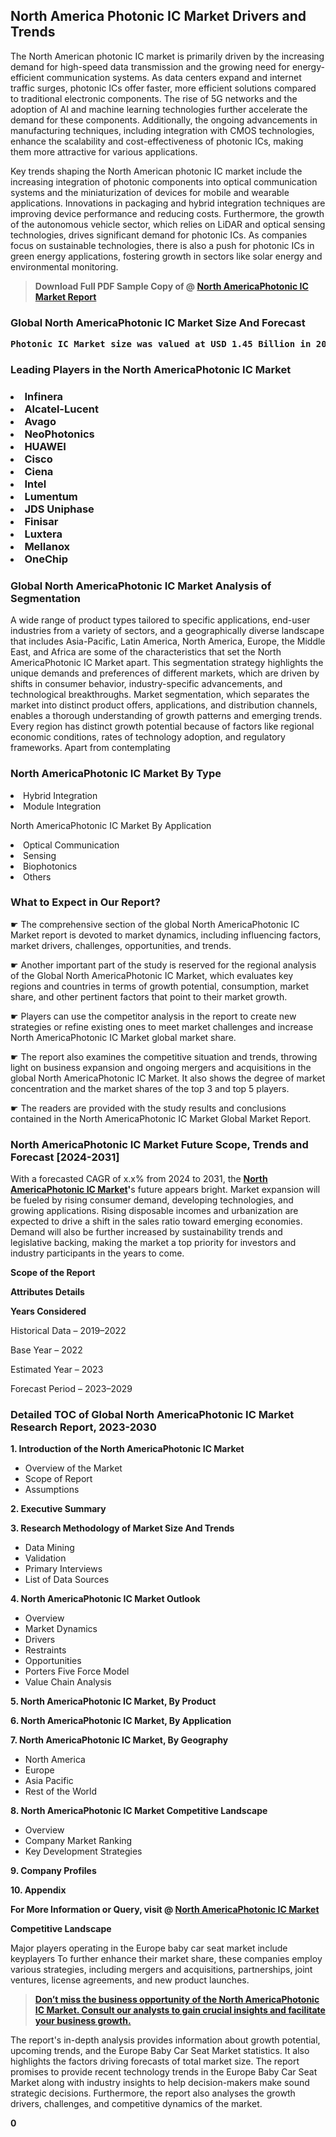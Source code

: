 <p><h2>North America Photonic IC Market Drivers and Trends</h2><p>The North American photonic IC market is primarily driven by the increasing demand for high-speed data transmission and the growing need for energy-efficient communication systems. As data centers expand and internet traffic surges, photonic ICs offer faster, more efficient solutions compared to traditional electronic components. The rise of 5G networks and the adoption of AI and machine learning technologies further accelerate the demand for these components. Additionally, the ongoing advancements in manufacturing techniques, including integration with CMOS technologies, enhance the scalability and cost-effectiveness of photonic ICs, making them more attractive for various applications.</p><p>Key trends shaping the North American photonic IC market include the increasing integration of photonic components into optical communication systems and the miniaturization of devices for mobile and wearable applications. Innovations in packaging and hybrid integration techniques are improving device performance and reducing costs. Furthermore, the growth of the autonomous vehicle sector, which relies on LiDAR and optical sensing technologies, drives significant demand for photonic ICs. As companies focus on sustainable technologies, there is also a push for photonic ICs in green energy applications, fostering growth in sectors like solar energy and environmental monitoring.</p></p><blockquote id="" class=""><strong>Download Full PDF Sample Copy of @&nbsp;<a href="https://www.verifiedmarketreports.com/download-sample/?rid=39836&utm_source=GitHub-Jan&utm_medium=263" target="_blank">North AmericaPhotonic IC Market Report</a>&nbsp;&nbsp;</strong></blockquote><h3 id="" class=""><strong>Global&nbsp;North AmericaPhotonic IC Market Size And Forecast</strong></h3><pre class="reader-text-block__code-block"><strong>Photonic IC Market size was valued at USD 1.45 Billion in 2022 and is projected to reach USD 5.81 Billion by 2030, growing at a CAGR of 20.0% from 2024 to 2030.</strong></pre><h3 id="" class="">Leading Players in the&nbsp;North AmericaPhotonic IC Market</h3><h3 class=""></Li><Li>Infinera</Li><Li> Alcatel-Lucent</Li><Li> Avago</Li><Li> NeoPhotonics</Li><Li> HUAWEI</Li><Li> Cisco</Li><Li> Ciena</Li><Li> Intel</Li><Li> Lumentum</Li><Li> JDS Uniphase</Li><Li> Finisar</Li><Li> Luxtera</Li><Li> Mellanox</Li><Li> OneChip</h3><h3 id="" class="">Global&nbsp;North AmericaPhotonic IC Market Analysis of Segmentation</h3><p id="" class="">A wide range of product types tailored to specific applications, end-user industries from a variety of sectors, and a geographically diverse landscape that includes Asia-Pacific, Latin America, North America, Europe, the Middle East, and Africa are some of the characteristics that set the North AmericaPhotonic IC Market apart. This segmentation strategy highlights the unique demands and preferences of different markets, which are driven by shifts in consumer behavior, industry-specific advancements, and technological breakthroughs. Market segmentation, which separates the market into distinct product offers, applications, and distribution channels, enables a thorough understanding of growth patterns and emerging trends. Every region has distinct growth potential because of factors like regional economic conditions, rates of technology adoption, and regulatory frameworks. Apart from contemplating</p><h3 id="" class="">North AmericaPhotonic IC Market&nbsp;By Type</h3><p></Li><Li>Hybrid Integration</Li><Li> Module Integration</p><div class="" data-test-id=""><p>North AmericaPhotonic IC Market&nbsp;By Application</p></div><p class=""></Li><Li>Optical Communication</Li><Li> Sensing</Li><Li> Biophotonics</Li><Li> Others</p><div class="" data-test-id=""><h3><span class="">What to Expect in Our Report?</span></h3></div><div class="" data-test-id=""><p><span class="">☛ The comprehensive section of the global North AmericaPhotonic IC Market report is devoted to market dynamics, including influencing factors, market drivers, challenges, opportunities, and trends.</span></p></div><div class="" data-test-id=""><p><span class="">☛ Another important part of the study is reserved for the regional analysis of the Global North AmericaPhotonic IC Market, which evaluates key regions and countries in terms of growth potential, consumption, market share, and other pertinent factors that point to their market growth.</span></p></div><div class="" data-test-id=""><p><span class="">☛ Players can use the competitor analysis in the report to create new strategies or refine existing ones to meet market challenges and increase North AmericaPhotonic IC Market global market share.</span></p></div><div class="" data-test-id=""><p><span class="">☛ The report also examines the competitive situation and trends, throwing light on business expansion and ongoing mergers and acquisitions in the global North AmericaPhotonic IC Market. It also shows the degree of market concentration and the market shares of the top 3 and top 5 players.</span></p></div><div class="" data-test-id=""><p><span class="">☛ The readers are provided with the study results and conclusions contained in the North AmericaPhotonic IC Market Global Market Report.</span></p></div><div class="" data-test-id=""><h3><span class="">North AmericaPhotonic IC Market Future Scope, Trends and Forecast [2024-2031]</span></h3></div><div class="" data-test-id=""><p><span class="">With a forecasted CAGR of x.x% from 2024 to 2031, the <strong><a href="https://www.verifiedmarketreports.com/download-sample/?rid=39836&utm_source=GitHub-Jan&utm_medium=263" target="_blank">North AmericaPhotonic IC Market</a>'</strong>s future appears bright. Market expansion will be fueled by rising consumer demand, developing technologies, and growing applications. Rising disposable incomes and urbanization are expected to drive a shift in the sales ratio toward emerging economies. Demand will also be further increased by sustainability trends and legislative backing, making the market a top priority for investors and industry participants in the years to come.</span></p><p id="ember66" class="ember-view reader-text-block__paragraph"><strong>Scope of the Report</strong></p><p id="ember67" class="ember-view reader-text-block__paragraph"><strong>Attributes Details</strong></p><p id="ember68" class="ember-view reader-text-block__paragraph"><strong>Years Considered</strong></p><p id="ember69" class="ember-view reader-text-block__paragraph">Historical Data &ndash; 2019&ndash;2022</p><p id="ember70" class="ember-view reader-text-block__paragraph">Base Year &ndash; 2022</p><p id="ember71" class="ember-view reader-text-block__paragraph">Estimated Year &ndash; 2023</p><p id="ember72" class="ember-view reader-text-block__paragraph">Forecast Period &ndash; 2023&ndash;2029</p></div><h3 id="" class="">Detailed TOC of Global North AmericaPhotonic IC Market Research Report, 2023-2030</h3><p id="" class=""><strong>1. Introduction of the North AmericaPhotonic IC Market</strong></p><ul><li>Overview of the Market</li><li>Scope of Report</li><li>Assumptions</li></ul><p id="" class=""><strong>2. Executive Summary</strong></p><p id="" class=""><strong>3. Research Methodology of Market Size And Trends</strong></p><ul><li>Data Mining</li><li>Validation</li><li>Primary Interviews</li><li>List of Data Sources</li></ul><p id="" class=""><strong>4. North AmericaPhotonic IC Market Outlook</strong></p><ul><li>Overview</li><li>Market Dynamics</li><li>Drivers</li><li>Restraints</li><li>Opportunities</li><li>Porters Five Force Model</li><li>Value Chain Analysis</li></ul><p id="" class=""><strong>5. North AmericaPhotonic IC Market, By Product</strong></p><p id="" class=""><strong>6. North AmericaPhotonic IC Market, By Application</strong></p><p id="" class=""><strong>7. North AmericaPhotonic IC Market, By Geography</strong></p><ul><li>North America</li><li>Europe</li><li>Asia Pacific</li><li>Rest of the World</li></ul><p id="" class=""><strong>8. North AmericaPhotonic IC Market Competitive Landscape</strong></p><ul><li>Overview</li><li>Company Market Ranking</li><li>Key Development Strategies</li></ul><p id="" class=""><strong>9. Company Profiles</strong></p><p id="" class=""><strong>10. Appendix</strong></p><p><strong>For More Information or Query, visit&nbsp;@ <a href="https://www.verifiedmarketreports.com/product/global-photonic-ic-market-2019-by-manufacturers-regions-type-and-application-forecast-to-2024/" target="_blank">North AmericaPhotonic IC Market</a></strong></p><p id="ember61" class="ember-view reader-text-block__paragraph"><strong>Competitive Landscape</strong></p><p id="ember62" class="ember-view reader-text-block__paragraph">Major players operating in the Europe baby car seat market include keyplayers To further enhance their market share, these companies employ various strategies, including mergers and acquisitions, partnerships, joint ventures, license agreements, and new product launches.</p><blockquote id="ember63" class="ember-view reader-text-block__blockquote"><strong><a href="https://www.verifiedmarketreports.com/download-sample/?rid=39836&utm_source=GitHub-Jan&utm_medium=263" target="_blank">Don&rsquo;t miss the business opportunity of the North AmericaPhotonic IC Market. Consult our analysts to gain crucial insights and facilitate your business growth.</a></strong></blockquote><p id="ember64" class="ember-view reader-text-block__paragraph">The report's in-depth analysis provides information about growth potential, upcoming trends, and the Europe Baby Car Seat Market statistics. It also highlights the factors driving forecasts of total market size. The report promises to provide recent technology trends in the Europe Baby Car Seat Market along with industry insights to help decision-makers make sound strategic decisions. Furthermore, the report also analyses the growth drivers, challenges, and competitive dynamics of the market.</p><p class="ember-view reader-text-block__paragraph"><strong>0</strong></p>
